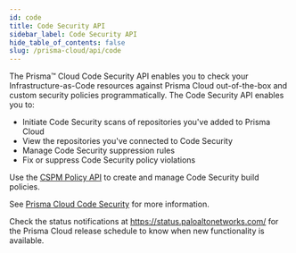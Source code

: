 ```yaml
---
id: code
title: Code Security API
sidebar_label: Code Security API
hide_table_of_contents: false
slug: /prisma-cloud/api/code
---
```


The Prisma™ Cloud Code Security API enables you to check your Infrastructure-as-Code resources against
Prisma Cloud out-of-the-box and custom security policies programmatically. The Code Security API
enables you to:

- Initiate Code Security scans of repositories you've added to Prisma Cloud
- View the repositories you've connected to Code Security
- Manage Code Security suppression rules
- Fix or suppress Code Security policy violations

Use the [CSPM Policy API](/cspm/api/policy) to create and manage Code Security build policies.

See [Prisma Cloud Code Security](https://docs.paloaltonetworks.com/prisma/prisma-cloud/prisma-cloud-admin-code-security.html) for more information.

Check the status notifications at <https://status.paloaltonetworks.com/> for the Prisma Cloud release schedule to know when new functionality is available.

